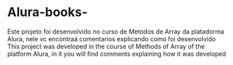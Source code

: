 # Alura-books-
Este projeto foi desenvolvido no curso de Metodos de Array da platadorma Alura, nele vc encontraá comentarios explicando como foi desenvolvido
This project was developed in the course of Methods of Array of the platform Alura, in it you will find comments explaining how it was developed
